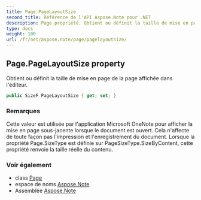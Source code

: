 ```yaml
---
title: Page.PageLayoutSize
second_title: Référence de l'API Aspose.Note pour .NET
description: Page propriété. Obtient ou définit la taille de mise en page de la page affichée dans léditeur.
type: docs
weight: 100
url: /fr/net/aspose.note/page/pagelayoutsize/
---
```

## Page.PageLayoutSize property

Obtient ou définit la taille de mise en page de la page affichée dans l'éditeur.

```csharp
public SizeF PageLayoutSize { get; set; }
```

### Remarques

Cette valeur est utilisée par l'application Microsoft OneNote pour afficher la mise en page sous-jacente lorsque le document est ouvert. Cela n'affecte de toute façon pas l'impression et l'enregistrement du document. Lorsque la propriété Page.SizeType est définie sur PageSizeType.SizeByContent, cette propriété renvoie la taille réelle du contenu.

### Voir également

* class [Page](../)
* espace de noms [Aspose.Note](../../page/)
* Assemblée [Aspose.Note](../../../)


